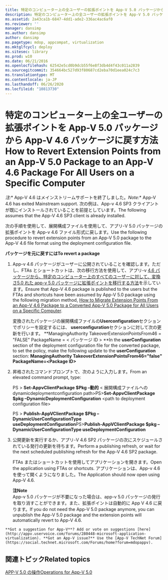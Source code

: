 ```yaml
---
title: 特定のコンピューター上の全ユーザーの拡張ポイントを App-V 5.0 パッケージから App-V 4.6 パッケージに戻す方法
description: 特定のコンピューター上の全ユーザーの拡張ポイントを App-V 5.0 パッケージから App-V 4.6 パッケージに戻す方法
ms.assetid: 2a43ca1b-6847-4dd1-ade2-336ac4ac6af0
ms.reviewer: ''
manager: dansimp
ms.author: dansimp
author: dansimp
ms.pagetype: mdop, appcompat, virtualization
ms.mktglfcycl: deploy
ms.sitesec: library
ms.prod: w10
ms.date: 06/21/2016
ms.openlocfilehash: 62542e5cd0b9dcb55f6e8f3db4d4f43c011a2839
ms.sourcegitcommit: 354664bc527d93f80687cd2eba70d1eea024c7c3
ms.translationtype: MT
ms.contentlocale: ja-JP
ms.lasthandoff: 06/26/2020
ms.locfileid: "10813730"
---
```

# <span data-ttu-id="4f8c2-103">特定のコンピューター上の全ユーザーの拡張ポイントを App-V 5.0 パッケージから App-V 4.6 パッケージに戻す方法</span><span class="sxs-lookup"><span data-stu-id="4f8c2-103">How to Revert Extension Points from an App-V 5.0 Package to an App-V 4.6 Package For All Users on a Specific Computer</span></span>

<span data-ttu-id="4f8c2-104">*注:*\* App-V 4.6 はメインストリームサポートを終了しました。</span><span class="sxs-lookup"><span data-stu-id="4f8c2-104">*Note:*\* App-V 4.6 has exited Mainstream support.</span></span> <span data-ttu-id="4f8c2-105">次の例は、App-v 4.6 SP3 クライアントが既にインストールされていることを前提としています。</span><span class="sxs-lookup"><span data-stu-id="4f8c2-105">The following assumes that the App-V 4.6 SP3 client is already installed.</span></span>

<span data-ttu-id="4f8c2-106">次の手順を使用して、展開構成ファイルを使用して、アプリ-V 5.0 パッケージの拡張ポイントを App-v 4.6 ファイル形式に戻します。</span><span class="sxs-lookup"><span data-stu-id="4f8c2-106">Use the following procedure to revert extension points from an App-V 5.0 package to the App-V 4.6 file format using the deployment configuration file.</span></span>

**<span data-ttu-id="4f8c2-107">パッケージを元に戻すには</span><span class="sxs-lookup"><span data-stu-id="4f8c2-107">To revert a package</span></span>**

1.  <span data-ttu-id="4f8c2-108">App-v 4.6 パッケージがユーザーに公開されていることを確認します。ただし、FTAs とショートカットは、次の移行方法を使用して、アプリ-v [4.6 パッケージから、特定のコンピューター上のすべてのユーザーに対して、変換さ5.0 れた app-v 5.0 パッケージに拡張ポイントを移行する方法](how-to-migrate-extension-points-from-an-app-v-46-package-to-a-converted-app-v-50-package-for-all-users-on-a-specific-computer.md)を示しています。</span><span class="sxs-lookup"><span data-stu-id="4f8c2-108">Ensure that App-V 4.6 package is published to the users but the FTAs and shortcuts have been assumed by App-V 5.0 package using the following migration method, [How to Migrate Extension Points From an App-V 4.6 Package to a Converted App-V 5.0 Package for All Users on a Specific Computer](how-to-migrate-extension-points-from-an-app-v-46-package-to-a-converted-app-v-50-package-for-all-users-on-a-specific-computer.md).</span></span>

    <span data-ttu-id="4f8c2-109">変換されたパッケージの展開構成ファイルの**Userconfiguration**セクションでポリシーを設定するには、 **userconfiguration**セクションに対して次の更新を行います。 \*\*ManagingAuthority TakeoverExtensionPointsFrom46 = "FALSE" PackageName = &lt; パッケージ ID &gt; \*\*</span><span class="sxs-lookup"><span data-stu-id="4f8c2-109">In the **userConfiguration** section of the deployment configuration file for the converted package, to set the policy, make the following update to the **userConfiguration** section: **ManagingAuthority TakeoverExtensionPointsFrom46="false" PackageName=&lt;Package ID&gt;**</span></span>

2.  <span data-ttu-id="4f8c2-110">昇格されたコマンドプロンプトで、次のように入力します。</span><span class="sxs-lookup"><span data-stu-id="4f8c2-110">From an elevated command prompt, type:</span></span>

    <span data-ttu-id="4f8c2-111">PS &gt; **Set-AppvClientPackage $Pkg –動的** &lt; 展開構成ファイルへの dynamicdeploymentconfiguration path&gt;</span><span class="sxs-lookup"><span data-stu-id="4f8c2-111">PS&gt;**Set-AppvClientPackage $pkg –DynamicDeploymentConfiguration** &lt;path to deployment configuration file&gt;</span></span>

    <span data-ttu-id="4f8c2-112">PS &gt; **Publish-AppVClientPackage $Pkg – DynamicUserConfigurationType useDeploymentConfiguration**</span><span class="sxs-lookup"><span data-stu-id="4f8c2-112">PS&gt;**Publish-AppVClientPackage $pkg –DynamicUserConfigurationType useDeploymentConfiguration**</span></span>

3.  <span data-ttu-id="4f8c2-113">公開更新を実行するか、アプリ-V 4.6 SP2 パッケージの次にスケジュールされている発行の更新を待ちます。</span><span class="sxs-lookup"><span data-stu-id="4f8c2-113">Perform a publishing refresh, or wait for the next scheduled publishing refresh for the App-V 4.6 SP2 package.</span></span>

    <span data-ttu-id="4f8c2-114">FTAs またはショートカットを使用してアプリケーションを開きます。</span><span class="sxs-lookup"><span data-stu-id="4f8c2-114">Open the application using FTAs or shortcuts.</span></span> <span data-ttu-id="4f8c2-115">アプリケーションは、App-v 4.6 を使って開くようになりました。</span><span class="sxs-lookup"><span data-stu-id="4f8c2-115">The Application should now open using App-V 4.6.</span></span>

    **<span data-ttu-id="4f8c2-116">注</span><span class="sxs-lookup"><span data-stu-id="4f8c2-116">Note</span></span>**  
    <span data-ttu-id="4f8c2-117">App-v 5.0 パッケージが不要になった場合は、app-v 5.0 パッケージの発行を取り消すことができます。また、拡張ポイントは自動的に App V 4.6 に戻ります。</span><span class="sxs-lookup"><span data-stu-id="4f8c2-117">If you do not need the App-V 5.0 package anymore, you can unpublish the App-V 5.0 package and the extension points will automatically revert to App-V 4.6.</span></span>



~~~
**Got a suggestion for App-V**? Add or vote on suggestions [here](http://appv.uservoice.com/forums/280448-microsoft-application-virtualization). **Got an App-V issue?** Use the [App-V TechNet Forum](https://social.technet.microsoft.com/Forums/home?forum=mdopappv).
~~~

## <span data-ttu-id="4f8c2-118">関連トピック</span><span class="sxs-lookup"><span data-stu-id="4f8c2-118">Related topics</span></span>


[<span data-ttu-id="4f8c2-119">APP-V 5.0 の操作</span><span class="sxs-lookup"><span data-stu-id="4f8c2-119">Operations for App-V 5.0</span></span>](operations-for-app-v-50.md)









